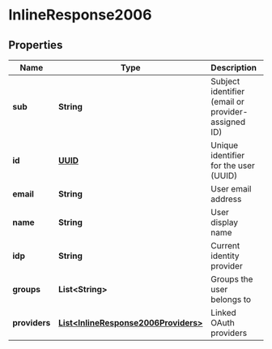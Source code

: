# InlineResponse2006

## Properties
Name | Type | Description | Notes
------------ | ------------- | ------------- | -------------
**sub** | **String** | Subject identifier (email or provider-assigned ID) |  [optional]
**id** | [**UUID**](UUID.md) | Unique identifier for the user (UUID) | 
**email** | **String** | User email address | 
**name** | **String** | User display name | 
**idp** | **String** | Current identity provider |  [optional]
**groups** | **List&lt;String&gt;** | Groups the user belongs to |  [optional]
**providers** | [**List&lt;InlineResponse2006Providers&gt;**](InlineResponse2006Providers.md) | Linked OAuth providers |  [optional]
